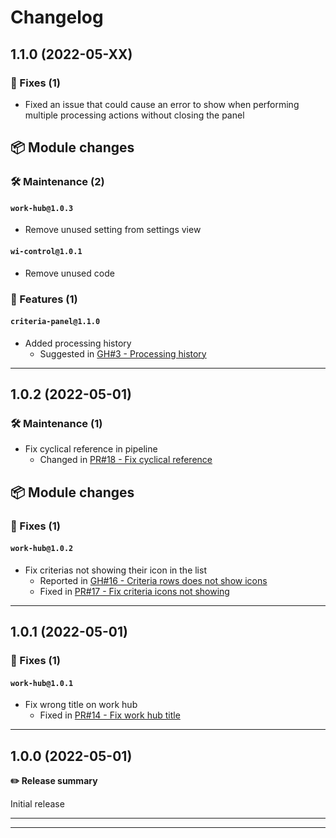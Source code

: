 # Changelog

## 1.1.0 (2022-05-XX)

### 🐛 Fixes (1)

- Fixed an issue that could cause an error to show when performing multiple processing actions without closing the panel

## 📦 Module changes

### 🛠️ Maintenance (2)

#### `work-hub@1.0.3`

- Remove unused setting from settings view

#### `wi-control@1.0.1`

- Remove unused code

### 🚀 Features (1)

#### `criteria-panel@1.1.0`

- Added processing history
  - Suggested in [GH#3 - Processing history](https://github.com/joachimdalen/azdevops-acceptance-criterias/issues/3)

---

## 1.0.2 (2022-05-01)

### 🛠️ Maintenance (1)

- Fix cyclical reference in pipeline
  - Changed in [PR#18 - Fix cyclical reference](https://github.com/joachimdalen/azdevops-acceptance-criterias/pull/18)

## 📦 Module changes

### 🐛 Fixes (1)

#### `work-hub@1.0.2`

- Fix criterias not showing their icon in the list
  - Reported in [GH#16 - Criteria rows does not show icons](https://github.com/joachimdalen/azdevops-acceptance-criterias/issues/16)
  - Fixed in [PR#17 - Fix criteria icons not showing](https://github.com/joachimdalen/azdevops-acceptance-criterias/pull/17)

---

## 1.0.1 (2022-05-01)

### 🐛 Fixes (1)

#### `work-hub@1.0.1`

- Fix wrong title on work hub
  - Fixed in [PR#14 - Fix work hub title](https://github.com/joachimdalen/azdevops-acceptance-criterias/pull/14)

---

## 1.0.0 (2022-05-01)

**✏️ Release summary**

Initial release

---

---
